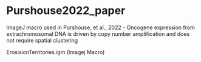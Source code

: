 # Purshouse2022_paper

ImageJ macro used in Purshouse, et al., 2022 - 
Oncogene expression from extrachromosomal DNA is driven by copy number amplification and does not require spatial clustering

ErosisionTerritories.igm (Imagej Macro)
